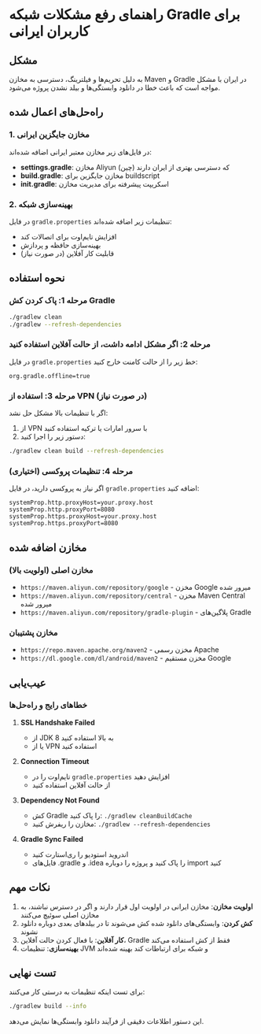 # راهنمای رفع مشکلات شبکه Gradle برای کاربران ایرانی

## مشکل
به دلیل تحریم‌ها و فیلترینگ، دسترسی به مخازن Maven و Gradle در ایران با مشکل مواجه است که باعث خطا در دانلود وابستگی‌ها و بیلد نشدن پروژه می‌شود.

## راه‌حل‌های اعمال شده

### 1. مخازن جایگزین ایرانی
در فایل‌های زیر مخازن معتبر ایرانی اضافه شده‌اند:

- **settings.gradle**: مخازن Aliyun (چین) که دسترسی بهتری از ایران دارند
- **build.gradle**: مخازن جایگزین برای buildscript
- **init.gradle**: اسکریپت پیشرفته برای مدیریت مخازن

### 2. بهینه‌سازی شبکه
در فایل `gradle.properties` تنظیمات زیر اضافه شده‌اند:
- افزایش تایم‌اوت برای اتصالات کند
- بهینه‌سازی حافظه و پردازش
- قابلیت کار آفلاین (در صورت نیاز)

## نحوه استفاده

### مرحله 1: پاک کردن کش Gradle
```bash
./gradlew clean
./gradlew --refresh-dependencies
```

### مرحله 2: اگر مشکل ادامه داشت، از حالت آفلاین استفاده کنید
در فایل `gradle.properties` خط زیر را از حالت کامنت خارج کنید:
```properties
org.gradle.offline=true
```

### مرحله 3: استفاده از VPN (در صورت نیاز)
اگر با تنظیمات بالا مشکل حل نشد:
1. از VPN با سرور امارات یا ترکیه استفاده کنید
2. دستور زیر را اجرا کنید:
```bash
./gradlew clean build --refresh-dependencies
```

### مرحله 4: تنظیمات پروکسی (اختیاری)
اگر نیاز به پروکسی دارید، در فایل `gradle.properties` اضافه کنید:
```properties
systemProp.http.proxyHost=your.proxy.host
systemProp.http.proxyPort=8080
systemProp.https.proxyHost=your.proxy.host
systemProp.https.proxyPort=8080
```

## مخازن اضافه شده

### مخازن اصلی (اولویت بالا)
- `https://maven.aliyun.com/repository/google` - مخزن Google میرور شده
- `https://maven.aliyun.com/repository/central` - مخزن Maven Central میرور شده
- `https://maven.aliyun.com/repository/gradle-plugin` - پلاگین‌های Gradle

### مخازن پشتیبان
- `https://repo.maven.apache.org/maven2` - مخزن رسمی Apache
- `https://dl.google.com/dl/android/maven2` - مخزن مستقیم Google

## عیب‌یابی

### خطاهای رایج و راه‌حل‌ها

1. **SSL Handshake Failed**
   - از JDK 8 به بالا استفاده کنید
   - یا از VPN استفاده کنید

2. **Connection Timeout**
   - تایم‌اوت را در `gradle.properties` افزایش دهید
   - از حالت آفلاین استفاده کنید

3. **Dependency Not Found**
   - کش Gradle را پاک کنید: `./gradlew cleanBuildCache`
   - مخازن را ریفرش کنید: `./gradlew --refresh-dependencies`

4. **Gradle Sync Failed**
   - اندروید استودیو را ری‌استارت کنید
   - فایل‌های .gradle و .idea را پاک کنید و پروژه را دوباره import کنید

## نکات مهم

1. **اولویت مخازن**: مخازن ایرانی در اولویت اول قرار دارند و اگر در دسترس نباشند، به مخازن اصلی سوئیچ می‌کنند
2. **کش کردن**: وابستگی‌های دانلود شده کش می‌شوند تا در بیلدهای بعدی دوباره دانلود نشوند
3. **کار آفلاین**: با فعال کردن حالت آفلاین، Gradle فقط از کش استفاده می‌کند
4. **بهینه‌سازی**: تنظیمات JVM و شبکه برای ارتباطات کند بهینه شده‌اند

## تست نهایی

برای تست اینکه تنظیمات به درستی کار می‌کنند:
```bash
./gradlew build --info
```

این دستور اطلاعات دقیقی از فرآیند دانلود وابستگی‌ها نمایش می‌دهد.
